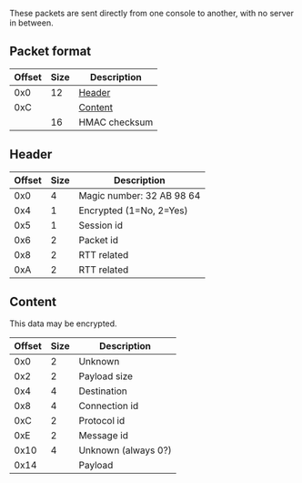 These packets are sent directly from one console to another, with no server in between.

## Packet format
| Offset | Size | Description |
| --- | --- | --- |
| 0x0 | 12 | [Header](#header) |
| 0xC | | [Content](#content) |
| | 16 | HMAC checksum |

## Header
| Offset | Size | Description |
| --- | --- | --- |
| 0x0 | 4 | Magic number: 32 AB 98 64 |
| 0x4 | 1 | Encrypted (1=No, 2=Yes) |
| 0x5 | 1 | Session id |
| 0x6 | 2 | Packet id |
| 0x8 | 2 | RTT related |
| 0xA | 2 | RTT related |

## Content
This data may be encrypted.

| Offset | Size | Description |
| --- | --- | --- |
| 0x0 | 2 | Unknown |
| 0x2 | 2 | Payload size |
| 0x4 | 4 | Destination |
| 0x8 | 4 | Connection id |
| 0xC | 2 | Protocol id |
| 0xE | 2 | Message id |
| 0x10 | 4 | Unknown (always 0?) |
| 0x14 | | Payload |